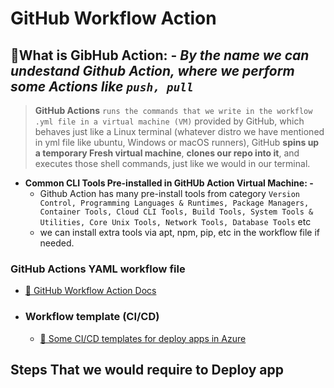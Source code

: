 # **GitHub Workflow Action**

## **🎯What is GibHub Action: -** _By the name we can undestand Github Action, where we perform some Actions like `push, pull`_

> **GitHub Actions** `runs the commands that we write in the workflow .yml file in a virtual machine (VM)` provided by GitHub, which behaves just like a Linux terminal (whatever distro we have mentioned in yml file like ubuntu, Windows or macOS runners), GitHub **spins up a temporary Fresh virtual machine**, **clones our repo into it**, and executes those shell commands, just like we would in our terminal.

- **Common CLI Tools Pre-installed in GitHUb Action Virtual Machine: -**
  - Github Action has many pre-install tools from category `Version Control, Programming Languages & Runtimes, Package Managers, Container Tools, Cloud CLI Tools, Build Tools, System Tools & Utilities, Core Unix Tools, Network Tools, Database Tools` etc
  - we can install extra tools via apt, npm, pip, etc in the workflow file if needed.

### **GitHub Actions YAML workflow file**

- [🔗 GitHub Workflow Action Docs](https://docs.github.com/en/actions)

- ### **Workflow template (CI/CD)**

  - [🔗 Some CI/CD templates for deploy apps in Azure](https://github.com/actions/starter-workflows/tree/main/deployments)

## **Steps That we would require to Deploy app**

